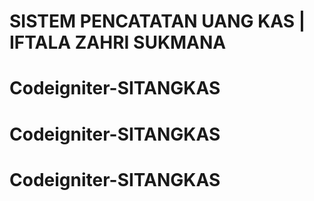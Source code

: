 # SISTEM PENCATATAN UANG KAS | IFTALA ZAHRI SUKMANA
# Codeigniter-SITANGKAS
# Codeigniter-SITANGKAS
# Codeigniter-SITANGKAS
